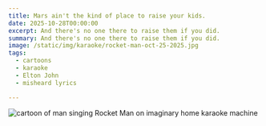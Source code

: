 ```yaml
---
title: Mars ain't the kind of place to raise your kids.
date: 2025-10-28T00:00:00
excerpt: And there's no one there to raise them if you did.
summary: And there's no one there to raise them if you did.
image: /static/img/karaoke/rocket-man-oct-25-2025.jpg
tags:
  - cartoons
  - karaoke
  - Elton John
  - misheard lyrics

---
```


![cartoon of man singing Rocket Man on imaginary home karaoke machine](/static/img/karaoke/rocket-man-oct-25-2025.jpg)